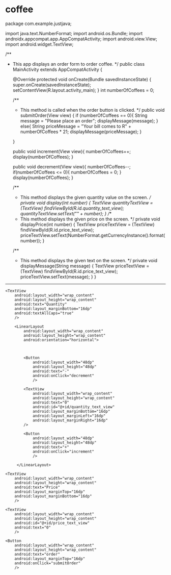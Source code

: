 # coffee

package com.example.justjava;


import java.text.NumberFormat;
import android.os.Bundle;
import androidx.appcompat.app.AppCompatActivity;
import android.view.View;
import android.widget.TextView;

/**
 * This app displays an order form to order coffee.
 */
public class MainActivity extends AppCompatActivity {

    @Override
    protected void onCreate(Bundle savedInstanceState) {
        super.onCreate(savedInstanceState);
        setContentView(R.layout.activity_main);
    }
    int numberOfCoffees = 0;

    /**
     * This method is called when the order button is clicked.
     */
    public void submitOrder(View view) {
        if (numberOfCoffees == 0){
            String message = "Please place an order";
            displayMessage(message);
        }
        else{
            String priceMessage = "Your bill comes to R" + numberOfCoffees * 21;
            displayMessage(priceMessage);
        }

    }

    public void increment(View view){
        numberOfCoffees++;
        display(numberOfCoffees);
    }

    public void decrement(View view){
        numberOfCoffees--;
        if(numberOfCoffees <= 0){
            numberOfCoffees = 0;
        }
        display(numberOfCoffees);
    }

    /**
     * This method displays the given quantity value on the screen.
     */
    private void display(int number) {
        TextView quantityTextView = (TextView) findViewById(R.id.quantity_text_view);
        quantityTextView.setText("" + number);
    }
    /**
     * This method displays the given price on the screen.
     */
    private void displayPrice(int number) {
        TextView priceTextView = (TextView) findViewById(R.id.price_text_view);
        priceTextView.setText(NumberFormat.getCurrencyInstance().format(number));
    }

    /**
     * This method displays the given text on the screen.
     */
    private void displayMessage(String message) {
        TextView priceTextView = (TextView) findViewById(R.id.price_text_view);
        priceTextView.setText(message);
    }
}

-----------------------------------------------------------------------------------

<?xml version="1.0" encoding="utf-8"?>
<LinearLayout xmlns:android="http://schemas.android.com/apk/res/android"
    xmlns:tools="http://schemas.android.com/tools"
    android:layout_width="match_parent"
    android:layout_height="match_parent"
    android:orientation="vertical"
    android:paddingBottom="16dp"
    android:paddingTop="16dp"
    android:paddingLeft="16dp"
    android:paddingRight="16dp"
    tools:context=".MainActivity"
    >


    <TextView
        android:layout_width="wrap_content"
        android:layout_height="wrap_content"
        android:text="Quantity"
        android:layout_marginBottom="16dp"
        android:textAllCaps="true"
        />

        <LinearLayout
            android:layout_width="wrap_content"
            android:layout_height="wrap_content"
            android:orientation="horizontal">



            <Button
                android:layout_width="48dp"
                android:layout_height="48dp"
                android:text="-"
                android:onClick="decrement"
                />

            <TextView
                android:layout_width="wrap_content"
                android:layout_height="wrap_content"
                android:text="0"
                android:id="@+id/quantity_text_view"
                android:layout_marginBottom="16dp"
                android:layout_marginLeft="16dp"
                android:layout_marginRight="16dp"
            />

            <Button
                android:layout_width="48dp"
                android:layout_height="48dp"
                android:text="+"
                android:onClick="increment"
                />

         </LinearLayout>

    <TextView
        android:layout_width="wrap_content"
        android:layout_height="wrap_content"
        android:text="Price"
        android:layout_marginTop="16dp"
        android:layout_marginBottom="16dp"
        />

    <TextView
        android:layout_width="wrap_content"
        android:layout_height="wrap_content"
        android:id="@+id/price_text_view"
        android:text="0"
        />

    <Button
        android:layout_width="wrap_content"
        android:layout_height="wrap_content"
        android:text="order"
        android:layout_marginTop="16dp"
        android:onClick="submitOrder"
        />

</LinearLayout>
